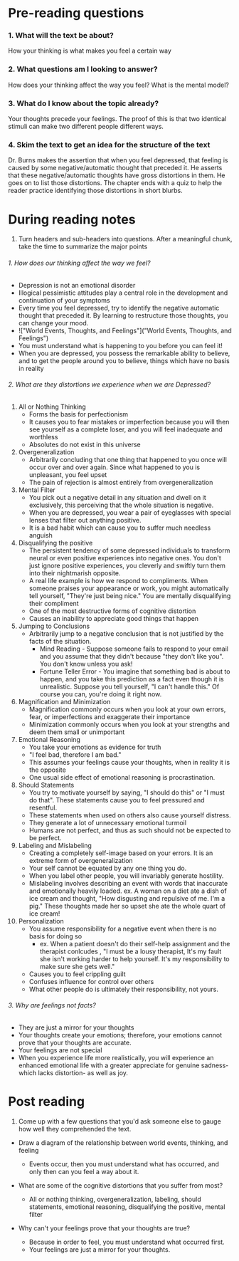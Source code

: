 # Pre-reading questions
### 1. What will the text be about?
How your thinking is what makes you feel a certain way

### 2. What questions am I looking to answer?
How does your thinking affect the way you feel? What is the mental model?

### 3. What do I know about the topic already?
Your thoughts precede your feelings. The proof of this is that two identical stimuli can make two different people different ways.

### 4. Skim the text to get an idea for the structure of the text
Dr. Burns makes the assertion that when you feel depressed, that feeling is caused by some negative/automatic thought that preceded it. He asserts that these negative/automatic thoughts have gross distortions in them.
He goes on to list those distortions. The chapter ends with a quiz to help the reader practice identifying those distortions in short blurbs.

# During reading notes
1.	Turn headers and sub-headers into questions. After a meaningful chunk, take the time to summarize the major points
###### 1. How does our thinking affect the way we feel?
* Depression is not an emotional disorder
* Illogical pessimistic attitudes play a central role in the development and continuation of your symptoms
* Every time you feel depressed, try to identify the negative automatic thought that preceded it. By learning to restructure those thoughts, you can change your mood.
* !["World Events, Thoughts, and Feelings"]("World Events, Thoughts, and Feelings")
* You must understand what is happening to you before you can feel it!
* When you are depressed, you possess the remarkable ability to believe, and to get the people around you to believe, things which have no basis in reality

###### 2. What are they distortions we experience when we are Depressed?
1. All or Nothing Thinking
    * Forms the basis for perfectionism
	* It causes you to fear mistakes or imperfection because you will then see yourself as a complete loser, and you will feel inadequate and worthless
	* Absolutes do not exist in this universe
2. Overgeneralization
	* Arbitrarily concluding that one thing that happened to you once will occur over and over again. Since what happened to you is unpleasant, you feel upset
	* The pain of rejection is almost entirely from overgeneralization
3. Mental Filter
	* You pick out a negative detail in any situation and dwell on it exclusively, this perceiving that the whole situation is negative.
	* When you are depressed, you wear a pair of eyeglasses with special lenses that filter out anything positive. 
	* It is a bad habit which can cause you to suffer much needless anguish
4. Disqualifying the positive
	* The persistent tendency of some depressed individuals to transform neural or even positive experiences into negative ones. You don't just ignore positive experiences, you cleverly and swiftly turn them into their nightmarish opposite. 
	* A real life example is how we respond to compliments. When someone praises your appearance or work, you might automatically tell yourself, "They're just being nice." You are mentally disqualifying their compliment
	* One of the most destructive forms of cognitive distortion
	* Causes an inability to appreciate good things that happen
5. Jumping to Conclusions
	* Arbitrarily jump to a negative conclusion that is not justified by the facts of the situation.
		* Mind Reading - Suppose someone fails to respond to your email and you assume that they didn't because "they don't like you". You don't know unless you ask!
		* Fortune Teller Error - You imagine that something bad is about to happen, and you take this prediction as a fact even though it is unrealistic. Suppose you tell yourself, "I can't handle this." Of course you can, you're doing it right now.
6. Magnification and Minimization
	* Magnification commonly occurs when you look at your own errors, fear, or imperfections and exaggerate their importance
	* Minimization commonly occurs when you look at your strengths and deem them small or unimportant
7. Emotional Reasoning
	* You take your emotions as evidence for truth
	* "I feel bad, therefore I am bad."
	* This assumes your feelings cause your thoughts, when in reality it is the opposite
	* One usual side effect of emotional reasoning is procrastination. 
8. Should Statements
	* You try to motivate yourself by saying, "I should do this" or "I must do that". These statements cause you to feel pressured and resentful.
	* These statements when used on others also cause yourself distress.
	* They generate a lot of unnecessary emotional turmoil
	* Humans are not perfect, and thus as such should not be expected to be perfect.
9. Labeling and Mislabeling
	* Creating a completely self-image based on your errors. It is an extreme form of overgeneralization
	* Your self cannot be equated by any one thing you do.
	* When you label other people, you will invariably generate hostility.
	* Mislabeling involves describing an event with words that inaccurate and emotionally heavily loaded. 
		ex. A woman on a diet ate a dish of ice cream and thought, "How disgusting and repulsive of me. I'm a pig." These thoughts made her so upset she ate the whole quart of ice cream!
10. Personalization
	* You assume responsibility for a negative event when there is no basis for doing so
		* ex. When a patient doesn't do their self-help assignment and the therapist conlcudes , "I must be a lousy therapist, It's my fault she isn't working harder to help yourself. It's my responsibility to make sure she gets well."
	* Causes you to feel crippling guilt
	* Confuses influence for control over others
	* What other people do is ultimately their responsibility, not yours.
###### 3. Why are feelings not facts?
* They are just a mirror for your thoughts
* Your thoughts create your emotions; therefore, your emotions cannot prove that your thoughts are accurate. 
* Your feelings are not special
* When you experience life more realistically, you will experience an enhanced emotional life with a greater appreciate for genuine sadness-which lacks distortion- as well as joy.

# Post reading
1. Come up with a few questions that you'd ask someone else to gauge how well they comprehended the text.
* Draw a diagram of the relationship between world events, thinking, and feeling
    * Events occur, then you must understand what has occurred, and only then can you feel a way about it.

* What are some of the cognitive distortions that you suffer from most?
    * All or nothing thinking, overgeneralization, labeling, should statements, emotional reasoning, disqualifying the positive, mental filter

* Why can't your feelings prove that your thoughts are true?
    * Because in order to feel, you must understand what occurred first.
    * Your feelings are just a mirror for your thoughts.


